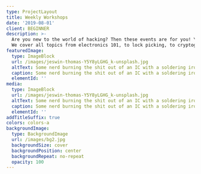 ```yaml
---
type: ProjectLayout
title: Weekly Workshops
date: '2019-08-01'
client: BEGINNER
description: >-
  Are you new to the world of hacking? Then these events are for you! Yes YOU.
  We cover all topics from electronics 101, to lock picking, to cryptography.
featuredImage:
  type: ImageBlock
  url: /images/jeswin-thomas-Y5Y8yLGHG_k-unsplash.jpg
  altText: Some nerd burning the shit out of an IC with a soldering iron.
  caption: Some nerd burning the shit out of an IC with a soldering iron.
  elementId: ''
media:
  type: ImageBlock
  url: /images/jeswin-thomas-Y5Y8yLGHG_k-unsplash.jpg
  altText: Some nerd burning the shit out of an IC with a soldering iron.
  caption: Some nerd burning the shit out of an IC with a soldering iron.
  elementId: ''
addTitleSuffix: true
colors: colors-a
backgroundImage:
  type: BackgroundImage
  url: /images/bg2.jpg
  backgroundSize: cover
  backgroundPosition: center
  backgroundRepeat: no-repeat
  opacity: 100
---
```

